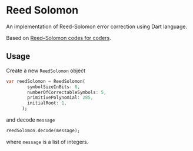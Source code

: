 # Reed Solomon

An implementation of Reed-Solomon error correction using Dart language.

Based on [Reed–Solomon codes for coders](https://en.m.wikiversity.org/wiki/Reed–Solomon_codes_for_coders).

## Usage

Create a new `ReedSolomon` object
```dart
var reedSolomon = ReedSolomon(
        symbolSizeInBits: 8,
        numberOfCorrectableSymbols: 5,
        primitivePolynomial: 285,
        initialRoot: 1,
      );
```

and decode `message`
```dart
reedSolomon.decode(message);
```

where `message` is a list of integers.
